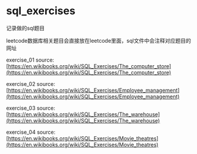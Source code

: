 # sql_exercises
记录做的sql题目

leetcode数据库相关题目会直接放在leetcode里面，sql文件中会注释对应题目的网址

exercise_01
source: [https://en.wikibooks.org/wiki/SQL_Exercises/The_computer_store](https://en.wikibooks.org/wiki/SQL_Exercises/The_computer_store)

exercise_02
source: [https://en.wikibooks.org/wiki/SQL_Exercises/Employee_management](https://en.wikibooks.org/wiki/SQL_Exercises/Employee_management)

exercise_03
source: [https://en.wikibooks.org/wiki/SQL_Exercises/The_warehouse](https://en.wikibooks.org/wiki/SQL_Exercises/The_warehouse)

exercise_04
source: [https://en.wikibooks.org/wiki/SQL_Exercises/Movie_theatres](https://en.wikibooks.org/wiki/SQL_Exercises/Movie_theatres)

